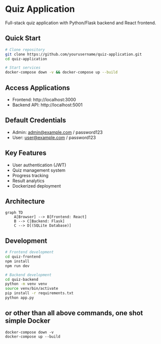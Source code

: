 # Quiz Application

Full-stack quiz application with Python/Flask backend and React frontend.

## Quick Start

```bash
# Clone repository
git clone https://github.com/yourusername/quiz-application.git
cd quiz-application

# Start services
docker-compose down -v && docker-compose up --build
```

## Access Applications
- Frontend: http://localhost:3000
- Backend API: http://localhost:5001

## Default Credentials
- Admin: admin@example.com / password123
- User: user@example.com / password123

## Key Features
- User authentication (JWT)
- Quiz management system
- Progress tracking
- Result analytics
- Dockerized deployment

## Architecture
```mermaid
graph TD
    A[Browser] --> B[Frontend: React]
    B --> C[Backend: Flask]
    C --> D[(SQLite Database)]
```

## Development
```bash
# Frontend development
cd quiz-frontend
npm install
npm run dev

# Backend development 
cd quiz-backend
python -m venv venv
source venv/bin/activate
pip install -r requirements.txt
python app.py
```

## or other than all above commands, one shot simple Docker
```
docker-compose down -v
docker-compose up --build
```